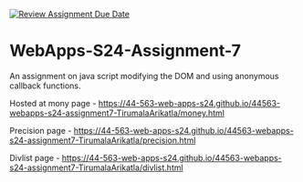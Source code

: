 [![Review Assignment Due Date](https://classroom.github.com/assets/deadline-readme-button-24ddc0f5d75046c5622901739e7c5dd533143b0c8e959d652212380cedb1ea36.svg)](https://classroom.github.com/a/cdqffI9o)
# WebApps-S24-Assignment-7
An assignment on java script modifying the DOM and using anonymous callback functions.

Hosted at 
mony page - https://44-563-web-apps-s24.github.io/44563-webapps-s24-assignment7-TirumalaArikatla/money.html

Precision page - https://44-563-web-apps-s24.github.io/44563-webapps-s24-assignment7-TirumalaArikatla/precision.html

Divlist page - https://44-563-web-apps-s24.github.io/44563-webapps-s24-assignment7-TirumalaArikatla/divlist.html
